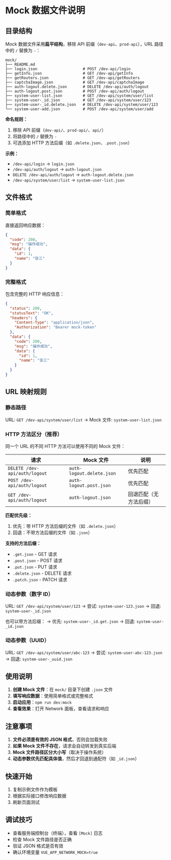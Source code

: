 # Mock 数据文件说明

## 目录结构

Mock 数据文件采用**扁平结构**，移除 API 前缀（`dev-api`、`prod-api`），URL 路径中的 `/` 替换为 `-`：

```
mock/
├── README.md
├── login.json                    # POST /dev-api/login
├── getInfo.json                  # GET /dev-api/getInfo
├── getRouters.json               # GET /dev-api/getRouters
├── captchaImage.json             # GET /dev-api/captchaImage
├── auth-logout.delete.json       # DELETE /dev-api/auth/logout
├── auth-logout.post.json         # POST /dev-api/auth/logout
├── system-user-list.json         # GET /dev-api/system/user/list
├── system-user-_id.json          # GET /dev-api/system/user/123
├── system-user-_id.delete.json   # DELETE /dev-api/system/user/123
└── system-user-add.json          # POST /dev-api/system/user/add
```

**命名规则：**
1. 移除 API 前缀（`dev-api/`、`prod-api/`、`api/`）
2. 将路径中的 `/` 替换为 `-`
3. 可选添加 HTTP 方法后缀（如 `.delete.json`、`.post.json`）

**示例：**
- `/dev-api/login` → `login.json`
- `/dev-api/auth/logout` → `auth-logout.json`
- `DELETE /dev-api/auth/logout` → `auth-logout.delete.json`
- `/dev-api/system/user/list` → `system-user-list.json`

## 文件格式

### 简单格式

直接返回响应数据：

```json
{
  "code": 200,
  "msg": "操作成功",
  "data": {
    "id": 1,
    "name": "张三"
  }
}
```

### 完整格式

包含完整的 HTTP 响应信息：

```json
{
  "status": 200,
  "statusText": "OK",
  "headers": {
    "Content-Type": "application/json",
    "Authorization": "Bearer mock-token"
  },
  "data": {
    "code": 200,
    "msg": "操作成功",
    "data": {
      "id": 1,
      "name": "张三"
    }
  }
}
```

## URL 映射规则

### 静态路径

URL: `GET /dev-api/system/user/list`
→ Mock 文件: `system-user-list.json`

### HTTP 方法区分（推荐）

同一个 URL 的不同 HTTP 方法可以使用不同的 Mock 文件：

| 请求 | Mock 文件 | 说明 |
|------|----------|------|
| `DELETE /dev-api/auth/logout` | `auth-logout.delete.json` | 优先匹配 |
| `POST /dev-api/auth/logout` | `auth-logout.post.json` | 优先匹配 |
| `GET /dev-api/auth/logout` | `auth-logout.json` | 回退匹配（无方法后缀） |

**匹配优先级：**
1. 优先：带 HTTP 方法后缀的文件（如 `.delete.json`）
2. 回退：不带方法后缀的文件（如 `.json`）

**支持的方法后缀：**
- `.get.json` - GET 请求
- `.post.json` - POST 请求
- `.put.json` - PUT 请求
- `.delete.json` - DELETE 请求
- `.patch.json` - PATCH 请求

### 动态参数（数字 ID）

URL: `GET /dev-api/system/user/123`
→ 尝试: `system-user-123.json`
→ 回退: `system-user-_id.json`

也可以带方法后缀：
→ 优先: `system-user-_id.get.json`
→ 回退: `system-user-_id.json`

### 动态参数（UUID）

URL: `GET /dev-api/system/user/abc-123`
→ 尝试: `system-user-abc-123.json`
→ 回退: `system-user-_uuid.json`

## 使用说明

1. **创建 Mock 文件**：在 `mock/` 目录下创建 `.json` 文件
2. **填写响应数据**：使用简单格式或完整格式
3. **启动应用**：`npm run dev:mock`
4. **查看效果**：打开 Network 面板，查看请求和响应

## 注意事项

1. **文件必须是有效的 JSON 格式**，否则会加载失败
2. **如果 Mock 文件不存在**，请求会自动转发到真实后端
3. **Mock 文件路径区分大小写**（取决于操作系统）
4. **动态参数优先匹配具体值**，然后才回退到通配符（如 `_id.json`）

## 快速开始

1. 复制示例文件作为模板
2. 根据实际接口修改响应数据
3. 刷新页面测试

## 调试技巧

- 查看服务端控制台（终端），查看 `[Mock]` 日志
- 检查 Mock 文件路径是否正确
- 验证 JSON 格式是否有效
- 确认环境变量 `VUE_APP_NETWORK_MOCK=true`

